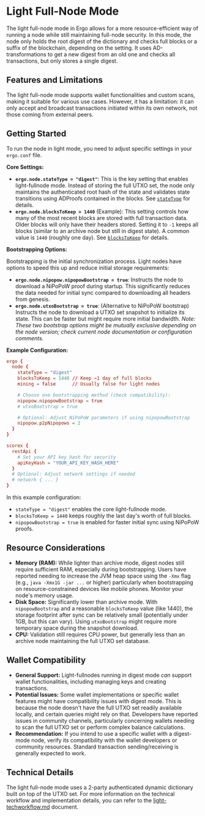 
# Light Full-Node Mode

The light full-node mode in Ergo allows for a more resource-efficient way of running a node while still maintaining full-node security. In this mode, the node only holds the root digest of the dictionary and checks full blocks or a suffix of the blockchain, depending on the setting. It uses AD-transformations to get a new digest from an old one and checks all transactions, but only stores a single digest.

## Features and Limitations

The light full-node mode supports wallet functionalities and custom scans, making it suitable for various use cases. However, it has a limitation: it can only accept and broadcast transactions initiated within its own network, not those coming from external peers.

## Getting Started

To run the node in light mode, you need to adjust specific settings in your `ergo.conf` file.

**Core Settings:**

* **`ergo.node.stateType = "digest"`**: This is the key setting that enables light-fullnode mode. Instead of storing the full UTXO set, the node only maintains the authenticated root hash of the state and validates state transitions using ADProofs contained in the blocks. See [`stateType`](conf-node.md#state-type) for details.
* **`ergo.node.blocksToKeep = 1440`** (Example): This setting controls how many of the most recent blocks are stored with full transaction data. Older blocks will only have their headers stored. Setting it to `-1` keeps all blocks (similar to an archive node but still in digest state). A common value is `1440` (roughly one day). See [`blocksToKeep`](conf-node.md#blocks-to-keep) for details.

**Bootstrapping Options:**

Bootstrapping is the initial synchronization process. Light nodes have options to speed this up and reduce initial storage requirements:

* **`ergo.node.nipopow.nipopowBootstrap = true`**: Instructs the node to download a NiPoPoW proof during startup. This significantly reduces the data needed for initial sync compared to downloading all headers from genesis.
* **`ergo.node.utxoBootstrap = true`**: (Alternative to NiPoPoW bootstrap) Instructs the node to download a UTXO set snapshot to initialize its state. This can be faster but might require more initial bandwidth. *Note: These two bootstrap options might be mutually exclusive depending on the node version; check current node documentation or configuration comments.*

**Example Configuration:**

```conf
ergo {
  node {
    stateType = "digest"
    blocksToKeep = 1440 // Keep ~1 day of full blocks
    mining = false      // Usually false for light nodes

    # Choose one bootstrapping method (check compatibility):
    nipopow.nipopowBootstrap = true 
    # utxoBootstrap = true 

    # Optional: Adjust NiPoPoW parameters if using nipopowBootstrap
    nipopow.p2pNipopows = 2 
  }
}

scorex {
  restApi {
    # Set your API key hash for security
    apiKeyHash = "YOUR_API_KEY_HASH_HERE" 
  }
  # Optional: Adjust network settings if needed
  # network { ... } 
}
```

In this example configuration:

* `stateType = "digest"` enables the core light-fullnode mode.
* `blocksToKeep = 1440` keeps roughly the last day's worth of full blocks.
* `nipopowBootstrap = true` is enabled for faster initial sync using NiPoPoW proofs.

## Resource Considerations

* **Memory (RAM):** While lighter than archive mode, digest nodes still require sufficient RAM, especially during bootstrapping. Users have reported needing to increase the JVM heap space using the `-Xmx` flag (e.g., `java -Xmx1G -jar ...` or higher) particularly when bootstrapping on resource-constrained devices like mobile phones. Monitor your node's memory usage.
* **Disk Space:** Significantly lower than archive mode. With `nipopowBootstrap` and a reasonable `blocksToKeep` value (like 1440), the storage footprint after sync can be relatively small (potentially under 1GB, but this can vary). Using `utxoBootstrap` might require more temporary space during the snapshot download.
* **CPU:** Validation still requires CPU power, but generally less than an archive node maintaining the full UTXO set database.

## Wallet Compatibility

* **General Support:** Light-fullnodes running in digest mode *can* support wallet functionalities, including managing keys and creating transactions.
* **Potential Issues:** Some wallet implementations or specific wallet features might have compatibility issues with digest mode. This is because the node doesn't have the full UTXO set readily available locally, and certain queries might rely on that. Developers have reported issues in community channels, particularly concerning wallets needing to scan the full UTXO set or perform complex balance calculations.
* **Recommendation:** If you intend to use a specific wallet with a digest-mode node, verify its compatibility with the wallet developers or community resources. Standard transaction sending/receiving is generally expected to work.

## Technical Details

The light full-node mode uses a 2-party authenticated dynamic dictionary built on top of the UTXO set. For more information on the technical workflow and implementation details, you can refer to the [light-techworkflow.md](light-techworkflow.md) document.
